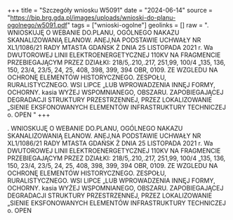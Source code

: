 +++
title = "Szczegóły wniosku W5091"
date = "2024-06-14"
source = "https://bip.brg.gda.pl/images/uploads/wnioski-do-planu-ogolnego/w5091.pdf"
tags = ["wnioski-ogolne"]
geolinks = []
raw = ". WNIOSKUJĘ O WEBANIE DO.PLANU, OGÓLNEGO NAKAZU SKANALIZOWANIĄ ELANOW. ANEJ,NA PODSTAWIE UCHWAŁY NR XL1/1086/21 RADY MTASTA GDAŃSK Ż DNIA 25 LISTOPADA 2021 r. Wa DWUTOROWEJ LINII ELEKTROENERGETYCZNEJ 110KV NA FRAGMENCIE PRZEBIEGAJĄCYM PRZEZ DZIAŁKI: 218/5,.210,.217, 251,99, 100/4 „135, 136, 150, 23/4, 23/5, 24, 25, 408, 398, 399, 394 OBR, 0109. ZE WZGLEDU NA OCHRONĘ ELEMENTÓW HISTORYCZNEGO. ZESPOŁU, RURALISTYCZNEGO. WSI LIPCE „LUB WPROWADZENIA INNĘJ FORMY, OCHORNY. kasia WYŻEJ WSPOMNIANEGO, OBSZARU. ZAPOBIEGAJĄCEJ DEGRADACJI STRUKTURY PRZESTRZENNEJ, PRZEZ LOKALIZOWANIE „SIENIE EKSFONOWANYCH ELEMENTÓW INFRASTRUKTURY TECHNICZEJ o. OPEN "
+++

. WNIOSKUJĘ O WEBANIE DO.PLANU, OGÓLNEGO NAKAZU SKANALIZOWANIĄ ELANOW. ANEJ,NA PODSTAWIE
UCHWAŁY NR XL1/1086/21 RADY MTASTA GDAŃSK Ż DNIA 25 LISTOPADA 2021 r.
Wa DWUTOROWEJ LINII ELEKTROENERGETYCZNEJ 110KV NA FRAGMENCIE PRZEBIEGAJĄCYM PRZEZ DZIAŁKI:
218/5,.210,.217, 251,99, 100/4 „135, 136, 150, 23/4, 23/5, 24, 25, 408, 398, 399, 394 OBR, 0109. ZE WZGLEDU NA OCHRONĘ ELEMENTÓW
HISTORYCZNEGO. ZESPOŁU, RURALISTYCZNEGO. WSI LIPCE „LUB WPROWADZENIA INNĘJ FORMY, OCHORNY. kasia
WYŻEJ WSPOMNIANEGO, OBSZARU. ZAPOBIEGAJĄCEJ DEGRADACJI STRUKTURY PRZESTRZENNEJ, PRZEZ LOKALIZOWANIE
„SIENIE EKSFONOWANYCH ELEMENTÓW INFRASTRUKTURY TECHNICZEJ o. OPEN



